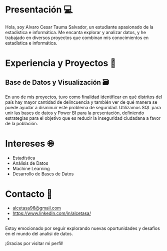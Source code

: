 # Presentación 💻
Hola, soy Alvaro Cesar Tauma Salvador, un estudiante apasionado de la estadística e informática. Me encanta explorar y analizar datos, y he trabajado en diversos proyectos que combinan mis conocimientos en estadística e informática.

# Experiencia y Proyectos 🚀
## Base de Datos y Visualización 🗃️
En uno de mis proyectos, tuvo como finalidad identificar en qué distritos del país hay mayor cantidad de delincuencia y también ver de qué manera se puede ayudar a disminuir este problema de seguridad. Utilizamos SQL para unir las bases de datos y Power BI para la presentación, definiendo estrategias para el objetivo que es reducir la inseguridad ciudadana a favor de la población.


# Intereses 🌐
* Estadística
* Análisis de Datos
* Machine Learning
* Desarrollo de Bases de Datos

# Contacto 📧
* alcetasa96@gmail.com
*  https://www.linkedin.com/in/alcetasa/
*  
Estoy emocionado por seguir explorando nuevas oportunidades y desafíos en el mundo del analisi de datos.

¡Gracias por visitar mi perfil!
